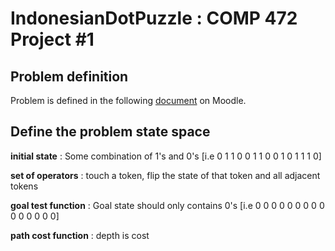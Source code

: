 # IndonesianDotPuzzle : COMP 472 Project #1

## Problem definition
Problem is defined in the following [document](https://moodle.concordia.ca/moodle/pluginfile.php/3793266/mod_label/intro/COMP_472_2020_Winter_Project_1.pdf) on Moodle.


## Define the problem state space
__initial state__       : Some combination of 1's and 0's [i.e 0 1 1 0 0 1 1 0 0 1 0 1 1 1 0]

__set of operators__    : touch a token, flip the state of that token and all adjacent tokens

__goal test function__  : Goal state should only contains 0's [i.e 0 0 0 0 0 0 0 0 0 0 0 0 0 0 0]

__path cost function__  : depth is cost
